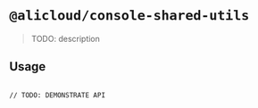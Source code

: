 # `@alicloud/console-shared-utils`

> TODO: description

## Usage

```

// TODO: DEMONSTRATE API
```
